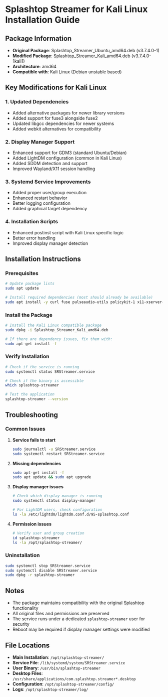 # Splashtop Streamer for Kali Linux Installation Guide

## Package Information
- **Original Package**: Splashtop_Streamer_Ubuntu_amd64.deb (v3.7.4.0-1)
- **Modified Package**: Splashtop_Streamer_Kali_amd64.deb (v3.7.4.0-1kali1)
- **Architecture**: amd64
- **Compatible with**: Kali Linux (Debian unstable based)

## Key Modifications for Kali Linux

### 1. Updated Dependencies
- Added alternative packages for newer library versions
- Added support for fuse3 alongside fuse2
- Updated libgcc dependencies for newer systems
- Added webkit alternatives for compatibility

### 2. Display Manager Support
- Enhanced support for GDM3 (standard Ubuntu/Debian)
- Added LightDM configuration (common in Kali Linux)
- Added SDDM detection and support
- Improved Wayland/X11 session handling

### 3. Systemd Service Improvements
- Added proper user/group execution
- Enhanced restart behavior
- Better logging configuration
- Added graphical target dependency

### 4. Installation Scripts
- Enhanced postinst script with Kali Linux specific logic
- Better error handling
- Improved display manager detection

## Installation Instructions

### Prerequisites
```bash
# Update package lists
sudo apt update

# Install required dependencies (most should already be available)
sudo apt install -y curl fuse pulseaudio-utils policykit-1 x11-xserver-utils xinput
```

### Install the Package
```bash
# Install the Kali Linux compatible package
sudo dpkg -i Splashtop_Streamer_Kali_amd64.deb

# If there are dependency issues, fix them with:
sudo apt-get install -f
```

### Verify Installation
```bash
# Check if the service is running
sudo systemctl status SRStreamer.service

# Check if the binary is accessible
which splashtop-streamer

# Test the application
splashtop-streamer --version
```

## Troubleshooting

### Common Issues

1. **Service fails to start**
   ```bash
   sudo journalctl -u SRStreamer.service
   sudo systemctl restart SRStreamer.service
   ```

2. **Missing dependencies**
   ```bash
   sudo apt-get install -f
   sudo apt update && sudo apt upgrade
   ```

3. **Display manager issues**
   ```bash
   # Check which display manager is running
   sudo systemctl status display-manager

   # For LightDM users, check configuration
   ls -la /etc/lightdm/lightdm.conf.d/95-splashtop.conf
   ```

4. **Permission issues**
   ```bash
   # Verify user and group creation
   id splashtop-streamer
   ls -la /opt/splashtop-streamer/
   ```

### Uninstallation
```bash
sudo systemctl stop SRStreamer.service
sudo systemctl disable SRStreamer.service
sudo dpkg -r splashtop-streamer
```

## Notes
- The package maintains compatibility with the original Splashtop functionality
- All original files and permissions are preserved
- The service runs under a dedicated `splashtop-streamer` user for security
- Reboot may be required if display manager settings were modified

## File Locations
- **Main Installation**: `/opt/splashtop-streamer/`
- **Service File**: `/lib/systemd/system/SRStreamer.service`
- **User Binary**: `/usr/bin/splashtop-streamer`
- **Desktop Files**: `/usr/share/applications/com.splashtop.streamer*.desktop`
- **Configuration**: `/opt/splashtop-streamer/config/`
- **Logs**: `/opt/splashtop-streamer/log/`